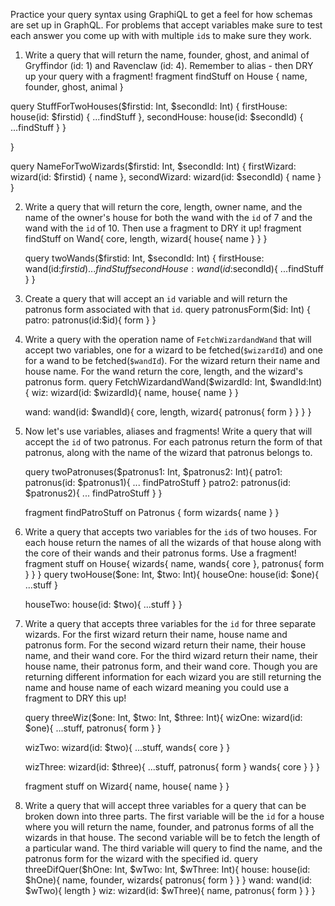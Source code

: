 Practice your query syntax using GraphiQL to get a feel for how schemas are set up in GraphQL. For problems that accept variables make sure to test each answer you come up with with multiple `id`s to make sure they work.

1. Write a query that will return the name, founder, ghost, and animal of Gryffindor (id: 1) and Ravenclaw (id: 4). Remember to alias - then DRY up your query with a fragment!
  fragment findStuff on House {
        name,
        founder,
        ghost,
        animal
  }
  

query StuffForTwoHouses($firstid: Int, $secondId: Int) {
  firstHouse: house(id: $firstid) {
     ...findStuff
  },
  secondHouse: house(id: $secondId) {
    ...findStuff
  }
}

}

query NameForTwoWizards($firstid: Int, $secondId: Int) {
  firstWizard: wizard(id: $firstid) {
    name
  },
  secondWizard: wizard(id: $secondId) {
    name
  }
}

2. Write a query that will return the core, length, owner name, and the name of the owner's house for both the wand with the `id` of 7 and the wand with the `id` of 10. Then use a fragment to DRY it up!
  fragment findStuff on Wand{
        core,
        length,
        wizard{
          house{
            name
          }
        }
  }

    query twoWands($firstid: Int, $secondId: Int)
{
  firstHouse: wand(id:$firstid){
    ...findStuff
  }
   secondHouse: wand(id:$secondId){
    ...findStuff
  }
}

3. Create a query that will accept an `id` variable and will return the patronus form associated with that `id`.
    query patronusForm($id: Int)
    {
        patro: patronus(id:$id){
            form
        }
    }
4. Write a query with the operation name of `FetchWizardandWand` that will accept two variables, one for a wizard to be fetched(`$wizardId`) and one for a wand to be fetched(`$wandId`). For the wizard return their name and house name. For the wand return the core, length, and the wizard's patronus form.
   query FetchWizardandWand($wizardId: Int, $wandId:Int){
      wiz: wizard(id: $wizardId){
        name,
        house{
          name
        }
      }

      wand: wand(id: $wandId){
        core,
        length,
        wizard{
          patronus{
            form
          }
        }
      }
    }
5. Now let's use variables, aliases and fragments! Write a query that will accept the `id` of two patronus. For each patronus return the form of that patronus, along with the name of the wizard that patronus belongs to.
    
    query twoPatronuses($patronus1: Int, $patronus2: Int){
        patro1: patronus(id: $patronus1){
            ... findPatroStuff
        }
        patro2: patronus(id: $patronus2){
            ... findPatroStuff
        }
    }

    fragment findPatroStuff on Patronus {
            form
            wizards{
                name
            }
    }

6. Write a query that accepts two variables for the `id`s of two houses. For each house return the names of all the wizards of that house along with the core of their wands and their patronus forms. Use a fragment!
     fragment stuff on House{
      wizards{
        name,
        wands{
          core
        },
        patronus{
          form
        }
      }
    }
    query twoHouse($one: Int, $two: Int){
      houseOne: house(id: $one){
        ...stuff
      }
      
      houseTwo: house(id: $two){
        ...stuff
      }
    }
7. Write a query that accepts three variables for the `id` for three separate wizards. For the first wizard return their name, house name and patronus form. For the second wizard return their name, their house name, and their wand core. For the third wizard return their name, their house name, their patronus form, and their wand core. Though you are returning different information for each wizard you are still returning the name and house name of each wizard meaning you could use a fragment to DRY this up!

    query threeWiz($one: Int, $two: Int, $three: Int){
      wizOne: wizard(id: $one){
        ...stuff,
        patronus{
            form
        }
      }
      
      wizTwo: wizard(id: $two){
        ...stuff,
        wands{
            core
        }
      }

      wizThree: wizard(id: $three){
        ...stuff,
        patronus{
            form
        }
        wands{
            core
        }
      }
    }

    fragment stuff on Wizard{
        name,
        house{
            name
        }
    }

8. Write a query that will accept three variables for a query that can be broken down into three parts. The first variable will be the `id` for a house where you will return the name, founder, and patronus forms of all the wizards in that house. The second variable will be to fetch the length of a particular wand. The third variable will query to find the name, and the patronus form for the wizard with the specified id.
    query threeDifQuer($hOne: Int, $wTwo: Int, $wThree: Int){
      house: house(id: $hOne){
        name,
        founder,
        wizards{
          patronus{
            form
          }
        }
      }
      wand: wand(id: $wTwo){
        length
      }
      wiz: wizard(id: $wThree){
        name,
        patronus{
          form
        }
      }
    }
